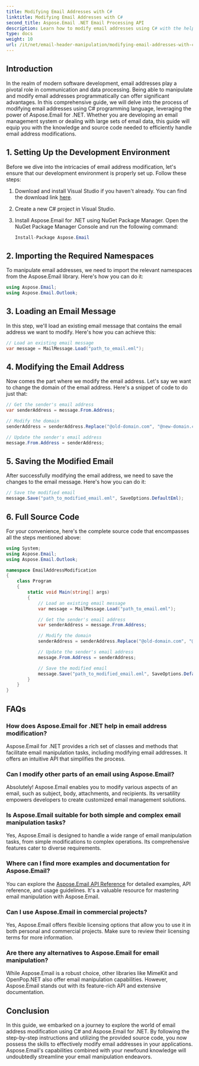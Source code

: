 ```yaml
---
title: Modifying Email Addresses with C#
linktitle: Modifying Email Addresses with C#
second_title: Aspose.Email .NET Email Processing API
description: Learn how to modify email addresses using C# with the help of Aspose.Email for .NET. Follow this step-by-step guide to manipulate email addresses effectively. 
type: docs
weight: 10
url: /it/net/email-header-manipulation/modifying-email-addresses-with-csharp/
---
```


## Introduction

In the realm of modern software development, email addresses play a pivotal role in communication and data processing. Being able to manipulate and modify email addresses programmatically can offer significant advantages. In this comprehensive guide, we will delve into the process of modifying email addresses using C# programming language, leveraging the power of Aspose.Email for .NET. Whether you are developing an email management system or dealing with large sets of email data, this guide will equip you with the knowledge and source code needed to efficiently handle email address modifications.


## 1. Setting Up the Development Environment

Before we dive into the intricacies of email address modification, let's ensure that our development environment is properly set up. Follow these steps:

1. Download and install Visual Studio if you haven't already. You can find the download link [here](https://visualstudio.microsoft.com/downloads/).

2. Create a new C# project in Visual Studio.

3. Install Aspose.Email for .NET using NuGet Package Manager. Open the NuGet Package Manager Console and run the following command:
   
   ```csharp
   Install-Package Aspose.Email
   ```

## 2. Importing the Required Namespaces

To manipulate email addresses, we need to import the relevant namespaces from the Aspose.Email library. Here's how you can do it:

```csharp
using Aspose.Email;
using Aspose.Email.Outlook;
```

## 3. Loading an Email Message

In this step, we'll load an existing email message that contains the email address we want to modify. Here's how you can achieve this:

```csharp
// Load an existing email message
var message = MailMessage.Load("path_to_email.eml");
```

## 4. Modifying the Email Address

Now comes the part where we modify the email address. Let's say we want to change the domain of the email address. Here's a snippet of code to do just that:

```csharp
// Get the sender's email address
var senderAddress = message.From.Address;

// Modify the domain
senderAddress = senderAddress.Replace("@old-domain.com", "@new-domain.com");

// Update the sender's email address
message.From.Address = senderAddress;
```

## 5. Saving the Modified Email

After successfully modifying the email address, we need to save the changes to the email message. Here's how you can do it:

```csharp
// Save the modified email
message.Save("path_to_modified_email.eml", SaveOptions.DefaultEml);
```

## 6. Full Source Code

For your convenience, here's the complete source code that encompasses all the steps mentioned above:

```csharp
using System;
using Aspose.Email;
using Aspose.Email.Outlook;

namespace EmailAddressModification
{
    class Program
    {
        static void Main(string[] args)
        {
            // Load an existing email message
            var message = MailMessage.Load("path_to_email.eml");

            // Get the sender's email address
            var senderAddress = message.From.Address;

            // Modify the domain
            senderAddress = senderAddress.Replace("@old-domain.com", "@new-domain.com");

            // Update the sender's email address
            message.From.Address = senderAddress;

            // Save the modified email
            message.Save("path_to_modified_email.eml", SaveOptions.DefaultEml);
        }
    }
}
```

## FAQs

### How does Aspose.Email for .NET help in email address modification?

Aspose.Email for .NET provides a rich set of classes and methods that facilitate email manipulation tasks, including modifying email addresses. It offers an intuitive API that simplifies the process.

### Can I modify other parts of an email using Aspose.Email?

Absolutely! Aspose.Email enables you to modify various aspects of an email, such as subject, body, attachments, and recipients. Its versatility empowers developers to create customized email management solutions.

### Is Aspose.Email suitable for both simple and complex email manipulation tasks?

Yes, Aspose.Email is designed to handle a wide range of email manipulation tasks, from simple modifications to complex operations. Its comprehensive features cater to diverse requirements.

### Where can I find more examples and documentation for Aspose.Email?

You can explore the [Aspose.Email API Reference](https://reference.aspose.com/email/net/) for detailed examples, API reference, and usage guidelines. It's a valuable resource for mastering email manipulation with Aspose.Email.

### Can I use Aspose.Email in commercial projects?

Yes, Aspose.Email offers flexible licensing options that allow you to use it in both personal and commercial projects. Make sure to review their licensing terms for more information.

### Are there any alternatives to Aspose.Email for email manipulation?

While Aspose.Email is a robust choice, other libraries like MimeKit and OpenPop.NET also offer email manipulation capabilities. However, Aspose.Email stands out with its feature-rich API and extensive documentation.

## Conclusion

In this guide, we embarked on a journey to explore the world of email address modification using C# and Aspose.Email for .NET. By following the step-by-step instructions and utilizing the provided source code, you now possess the skills to effectively modify email addresses in your applications. Aspose.Email's capabilities combined with your newfound knowledge will undoubtedly streamline your email manipulation endeavors.